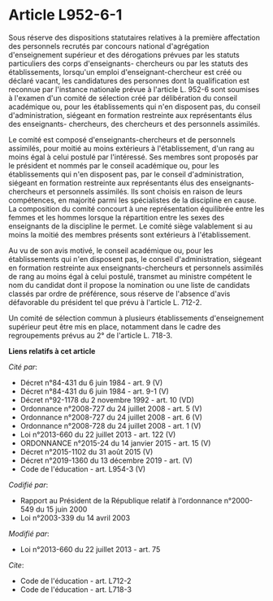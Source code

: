# Article L952-6-1

Sous réserve des dispositions statutaires relatives à la première affectation des personnels recrutés par concours national
d'agrégation d'enseignement supérieur et des dérogations prévues par les statuts particuliers des corps d'enseignants-
chercheurs ou par les statuts des établissements, lorsqu'un emploi d'enseignant-chercheur est créé ou déclaré vacant, les
candidatures des personnes dont la qualification est reconnue par l'instance nationale prévue à l'article L. 952-6 sont
soumises à l'examen d'un comité de sélection créé par délibération du conseil académique ou, pour les établissements qui n'en
disposent pas, du conseil d'administration, siégeant en formation restreinte aux représentants élus des enseignants-
chercheurs, des chercheurs et des personnels assimilés. 

Le comité est composé d'enseignants-chercheurs et de personnels assimilés, pour moitié au moins extérieurs à l'établissement,
d'un rang au moins égal à celui postulé par l'intéressé. Ses membres sont proposés par le président et nommés par le conseil
académique ou, pour les établissements qui n'en disposent pas, par le conseil d'administration, siégeant en formation
restreinte aux représentants élus des enseignants-chercheurs et personnels assimilés. Ils sont choisis en raison de leurs
compétences, en majorité parmi les spécialistes de la discipline en cause. La composition du comité concourt à une
représentation équilibrée entre les femmes et les hommes lorsque la répartition entre les sexes des enseignants de la
discipline le permet. Le comité siège valablement si au moins la moitié des membres présents sont extérieurs à
l'établissement. 

Au vu de son avis motivé, le conseil académique ou, pour les établissements qui n'en disposent pas, le conseil
d'administration, siégeant en formation restreinte aux enseignants-chercheurs et personnels assimilés de rang au moins égal à
celui postulé, transmet au ministre compétent le nom du candidat dont il propose la nomination ou une liste de candidats
classés par ordre de préférence, sous réserve de l'absence d'avis défavorable du président tel que prévu à l'article L.
712-2. 

Un comité de sélection commun à plusieurs établissements d'enseignement supérieur peut être mis en place, notamment dans le
cadre des regroupements prévus au 2° de l'article L. 718-3.

**Liens relatifs à cet article**

_Cité par_:

  - Décret n°84-431 du 6 juin 1984 - art. 9 (V)
  - Décret n°84-431 du 6 juin 1984 - art. 9-1 (V)
  - Décret n°92-1178 du 2 novembre 1992 - art. 10 (VD)
  - Ordonnance n°2008-727 du 24 juillet 2008 - art. 5 (V)
  - Ordonnance n°2008-727 du 24 juillet 2008 - art. 6 (V)
  - Ordonnance n°2008-728 du 24 juillet 2008 - art. 1 (V)
  - Loi n°2013-660 du 22 juillet 2013 - art. 122 (V)
  - ORDONNANCE n°2015-24 du 14 janvier 2015 - art. 15 (V)
  - Décret n°2015-1102 du 31 août 2015 (V)
  - Décret n°2019-1360 du 13 décembre 2019 - art. (V)
  - Code de l'éducation - art. L954-3 (V)

_Codifié par_:

  - Rapport au Président de la République relatif à l'ordonnance n°2000-549 du 15 juin 2000
  - Loi n°2003-339 du 14 avril 2003

_Modifié par_:

  - Loi n°2013-660 du 22 juillet 2013 - art. 75

_Cite_:

  - Code de l'éducation - art. L712-2
  - Code de l'éducation - art. L718-3
